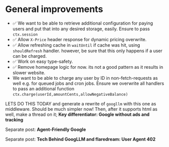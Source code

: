 # General improvements

- ✅ We want to be able to retrieve additional configuration for paying users and put that into any desired storage, easily. Ensure to pass `ctx.session`
- ✅ Allow `X-Price` header response for dynamic pricing overwrite.
- ✅ Allow refreshing cache in `waitUntil` if cache was hit, using `shouldRefresh` handler. however, be sure that this only happens if a user can be charged.
- ✅ Work on easy type-safety.
- ✅ Remove homepage logic for now. its not a good pattern as it results in slower website.
- We want to be able to charge any user by ID in non-fetch-requests as well e.g. for queued jobs and cron jobs. Ensure we overwrite all handlers to pass an additional function `ctx.charge(userId,amountCents,allowNegativeBalance)`

LETS DO THIS TODAY and generate a rewrite of `googllm` with this one as middleware. Should be much simpler now! Then, after it supports html as well, make a thread on it; **Key differentiator: Google without ads and tracking**

Separate post: **Agent-Friendly Google**

Separate post: **Tech Behind GoogLLM and flaredream: User Agent 402**
